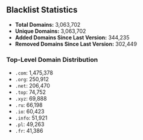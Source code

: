 ## Blacklist Statistics

- **Total Domains:** 3,063,702
- **Unique Domains:** 3,063,702
- **Added Domains Since Last Version:** 344,235
- **Removed Domains Since Last Version:** 302,449

### Top-Level Domain Distribution

-  `.com`: 1,475,378
-  `.org`: 250,912
-  `.net`: 206,470
-  `.top`: 74,752
-  `.xyz`: 69,888
-  `.ru`: 66,198
-  `.io`: 60,423
-  `.info`: 51,921
-  `.pl`: 49,263
-  `.fr`: 41,386
